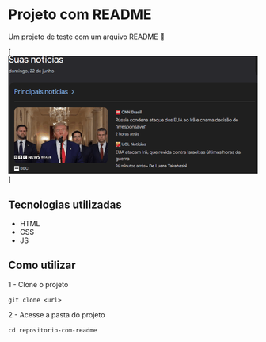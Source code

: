 # Projeto com README
Um projeto de teste com um arquivo README 🚀

[<img src="./exemplo.gif" alt= gif de exemplo da tela inicial do projeto readme>]

## Tecnologias utilizadas
- HTML
- CSS
- JS
## Como utilizar

1 - Clone o projeto
```
git clone <url>
```

2 - Acesse a pasta do projeto
```
cd repositorio-com-readme
```